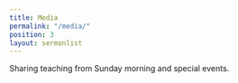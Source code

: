 ```yaml
---
title: Media
permalink: "/media/"
position: 3
layout: sermonlist
---
```


Sharing teaching from Sunday morning and special events.
